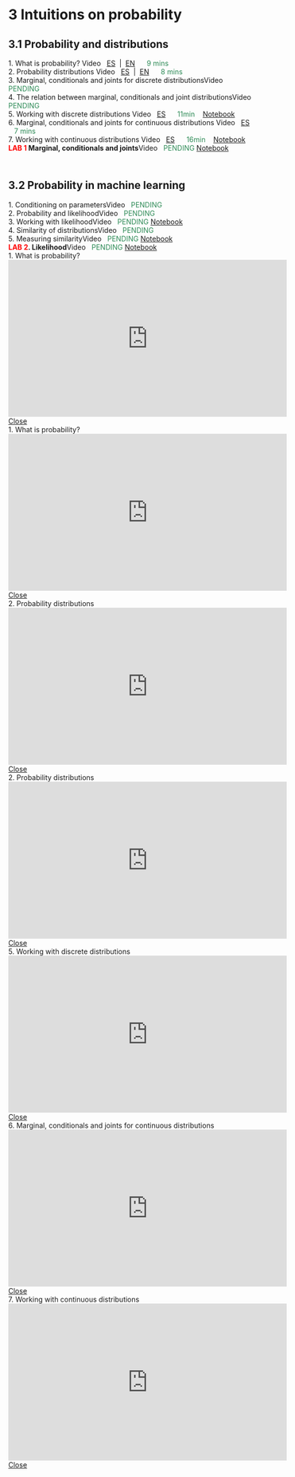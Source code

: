 # 3 Intuitions on probability

<style>.timeline .timeline-item {margin-bottom: 0rem;}</style>
<div class="timeline">
    <h2>3.1 Probability and distributions</h2>
<div class="timeline-item">
        <div class="timeline-left"><span class="timeline-icon"></span></div>
        <div class="timeline-content"> 1. What is probability?<span class="chip float-right"> Video &nbsp; 
                    <a href="#modal-1_ES" class="modal-overlay">ES</a>&nbsp; | &nbsp;<a href="#modal-1_EN" class="modal-overlay">EN</a> &nbsp; &nbsp;&nbsp; 
                    <font color="SeaGreen">9 mins&nbsp;&nbsp;</font>
                </span></div>        
    </div><div class="timeline-item">
        <div class="timeline-left"><span class="timeline-icon"></span></div>
        <div class="timeline-content"> 2. Probability distributions<span class="chip float-right"> Video &nbsp; 
                    <a href="#modal-2_ES" class="modal-overlay">ES</a>&nbsp; | &nbsp;<a href="#modal-2_EN" class="modal-overlay">EN</a> &nbsp; &nbsp;&nbsp; 
                    <font color="SeaGreen">8 mins&nbsp;&nbsp;</font>
                </span></div>        
    </div><div class="timeline-item">
        <div class="timeline-left"><span class="timeline-icon"></span></div>
        <div class="timeline-content"> 3. Marginal, conditionals and joints for discrete distributions<span class="chip float-right">Video &nbsp; <font color="SeaGreen">PENDING</font></span></div>        
    </div><div class="timeline-item">
        <div class="timeline-left"><span class="timeline-icon"></span></div>
        <div class="timeline-content"> 4. The relation between marginal, conditionals and joint distributions<span class="chip float-right">Video &nbsp; <font color="SeaGreen">PENDING</font></span></div>        
    </div><div class="timeline-item">
        <div class="timeline-left"><span class="timeline-icon"></span></div>
        <div class="timeline-content"> 5. Working with discrete distributions<span class="chip float-right"> Video &nbsp; 
                    <a href="#modal-5_ES" class="modal-overlay">ES</a> &nbsp; &nbsp;&nbsp; 
                    <font color="SeaGreen">11min&nbsp;&nbsp;&nbsp;</font>
                </span><span class="chip float-right">
                <a href="03.01 - NOTES 01 - Discrete distiributions.html"> Notebook</a>
            </span></div>        
    </div><div class="timeline-item">
        <div class="timeline-left"><span class="timeline-icon"></span></div>
        <div class="timeline-content"> 6. Marginal, conditionals and joints for continuous distributions<span class="chip float-right"> Video &nbsp; 
                    <a href="#modal-6_ES" class="modal-overlay">ES</a> &nbsp; &nbsp;&nbsp; 
                    <font color="SeaGreen">7 mins&nbsp;&nbsp;</font>
                </span></div>        
    </div><div class="timeline-item">
        <div class="timeline-left"><span class="timeline-icon"></span></div>
        <div class="timeline-content"> 7. Working with continuous distributions<span class="chip float-right"> Video &nbsp; 
                    <a href="#modal-7_ES" class="modal-overlay">ES</a> &nbsp; &nbsp;&nbsp; 
                    <font color="SeaGreen">16min&nbsp;&nbsp;&nbsp;</font>
                </span><span class="chip float-right">
                <a href="03.01 - NOTES 02 - Continuous distributions.html"> Notebook</a>
            </span></div>        
    </div><div class="timeline-item">
        <div class="timeline-left"><span class="timeline-icon"></span></div>
        <div class="timeline-content"> <b><font color="red">LAB 1</font> Marginal, conditionals and joints</b><span class="chip float-right">Video &nbsp; <font color="SeaGreen">PENDING</font></span><span class="chip float-right">
                <a href="03.01 - LAB 01 - Marginals, conditionals and joints.html"> Notebook</a>
            </span></div>        
    </div><h2><br/>3.2 Probability in machine learning</h2>
<div class="timeline-item">
        <div class="timeline-left"><span class="timeline-icon"></span></div>
        <div class="timeline-content"> 1. Conditioning on parameters<span class="chip float-right">Video &nbsp; <font color="SeaGreen">PENDING</font></span></div>        
    </div><div class="timeline-item">
        <div class="timeline-left"><span class="timeline-icon"></span></div>
        <div class="timeline-content"> 2. Probability and likelihood<span class="chip float-right">Video &nbsp; <font color="SeaGreen">PENDING</font></span></div>        
    </div><div class="timeline-item">
        <div class="timeline-left"><span class="timeline-icon"></span></div>
        <div class="timeline-content"> 3. Working with likelihood<span class="chip float-right">Video &nbsp; <font color="SeaGreen">PENDING</font></span><span class="chip float-right">
                <a href="03.02 - NOTES 01 - Probability and likelihood.html"> Notebook</a>
            </span></div>        
    </div><div class="timeline-item">
        <div class="timeline-left"><span class="timeline-icon"></span></div>
        <div class="timeline-content"> 4. Similarity of distributions<span class="chip float-right">Video &nbsp; <font color="SeaGreen">PENDING</font></span></div>        
    </div><div class="timeline-item">
        <div class="timeline-left"><span class="timeline-icon"></span></div>
        <div class="timeline-content"> 5. Measuring similarity<span class="chip float-right">Video &nbsp; <font color="SeaGreen">PENDING</font></span><span class="chip float-right">
                <a href="03.02 - NOTES 02 - Similarity of distributions.html"> Notebook</a>
            </span></div>        
    </div><div class="timeline-item">
        <div class="timeline-left"><span class="timeline-icon"></span></div>
        <div class="timeline-content"> <b><font color='red'>LAB 2</font>. Likelihood</b><span class="chip float-right">Video &nbsp; <font color="SeaGreen">PENDING</font></span><span class="chip float-right">
                <a href="03.02 - LAB 01 - Likelihood.html"> Notebook</a>
            </span></div>        
    </div>
</div>
    
<div class="modal" id="modal-1_ES">
  <div class="modal-container">
    <div class="modal-header">
      <a href="#close" class="btn btn-clear float-right" aria-label="Close"></a>
      <div class="modal-title h5">1. What is probability?</div>
    </div>
    <div class="modal-body">
      <div class="content">
          <iframe width="560" height="315" src="https://www.youtube.com/embed/19vaIp4AbvA"  title="YouTube video player" frameborder="0" allow="accelerometer; autoplay; clipboard-write; encrypted-media; gyroscope; picture-in-picture" allowfullscreen></iframe>
      </div>
    </div>
    <div class="modal-footer">
          <a href="#close" class="btn btn-link">Close</a>
    </div>
  </div>
</div>
    
<div class="modal" id="modal-1_EN">
  <div class="modal-container">
    <div class="modal-header">
      <a href="#close" class="btn btn-clear float-right" aria-label="Close"></a>
      <div class="modal-title h5">1. What is probability?</div>
    </div>
    <div class="modal-body">
      <div class="content">
          <iframe width="560" height="315" src="https://www.youtube.com/embed/6od5jjKPDIM"  title="YouTube video player" frameborder="0" allow="accelerometer; autoplay; clipboard-write; encrypted-media; gyroscope; picture-in-picture" allowfullscreen></iframe>
      </div>
    </div>
    <div class="modal-footer">
          <a href="#close" class="btn btn-link">Close</a>
    </div>
  </div>
</div>
    
<div class="modal" id="modal-2_ES">
  <div class="modal-container">
    <div class="modal-header">
      <a href="#close" class="btn btn-clear float-right" aria-label="Close"></a>
      <div class="modal-title h5">2. Probability distributions</div>
    </div>
    <div class="modal-body">
      <div class="content">
          <iframe width="560" height="315" src="https://www.youtube.com/embed/yZ8HWICHRrw"  title="YouTube video player" frameborder="0" allow="accelerometer; autoplay; clipboard-write; encrypted-media; gyroscope; picture-in-picture" allowfullscreen></iframe>
      </div>
    </div>
    <div class="modal-footer">
          <a href="#close" class="btn btn-link">Close</a>
    </div>
  </div>
</div>
    
<div class="modal" id="modal-2_EN">
  <div class="modal-container">
    <div class="modal-header">
      <a href="#close" class="btn btn-clear float-right" aria-label="Close"></a>
      <div class="modal-title h5">2. Probability distributions</div>
    </div>
    <div class="modal-body">
      <div class="content">
          <iframe width="560" height="315" src="https://www.youtube.com/embed/0_OdGL2Aiok"  title="YouTube video player" frameborder="0" allow="accelerometer; autoplay; clipboard-write; encrypted-media; gyroscope; picture-in-picture" allowfullscreen></iframe>
      </div>
    </div>
    <div class="modal-footer">
          <a href="#close" class="btn btn-link">Close</a>
    </div>
  </div>
</div>
    
<div class="modal" id="modal-5_ES">
  <div class="modal-container">
    <div class="modal-header">
      <a href="#close" class="btn btn-clear float-right" aria-label="Close"></a>
      <div class="modal-title h5">5. Working with discrete distributions</div>
    </div>
    <div class="modal-body">
      <div class="content">
          <iframe width="560" height="315" src="https://www.youtube.com/embed/ica5rtg-GXc"  title="YouTube video player" frameborder="0" allow="accelerometer; autoplay; clipboard-write; encrypted-media; gyroscope; picture-in-picture" allowfullscreen></iframe>
      </div>
    </div>
    <div class="modal-footer">
          <a href="#close" class="btn btn-link">Close</a>
    </div>
  </div>
</div>
    
<div class="modal" id="modal-6_ES">
  <div class="modal-container">
    <div class="modal-header">
      <a href="#close" class="btn btn-clear float-right" aria-label="Close"></a>
      <div class="modal-title h5">6. Marginal, conditionals and joints for continuous distributions</div>
    </div>
    <div class="modal-body">
      <div class="content">
          <iframe width="560" height="315" src="https://www.youtube.com/embed/tQ9YvVx5WMQ"  title="YouTube video player" frameborder="0" allow="accelerometer; autoplay; clipboard-write; encrypted-media; gyroscope; picture-in-picture" allowfullscreen></iframe>
      </div>
    </div>
    <div class="modal-footer">
          <a href="#close" class="btn btn-link">Close</a>
    </div>
  </div>
</div>
    
<div class="modal" id="modal-7_ES">
  <div class="modal-container">
    <div class="modal-header">
      <a href="#close" class="btn btn-clear float-right" aria-label="Close"></a>
      <div class="modal-title h5">7. Working with continuous distributions</div>
    </div>
    <div class="modal-body">
      <div class="content">
          <iframe width="560" height="315" src="https://www.youtube.com/embed/feBSsW1Zd7w"  title="YouTube video player" frameborder="0" allow="accelerometer; autoplay; clipboard-write; encrypted-media; gyroscope; picture-in-picture" allowfullscreen></iframe>
      </div>
    </div>
    <div class="modal-footer">
          <a href="#close" class="btn btn-link">Close</a>
    </div>
  </div>
</div>